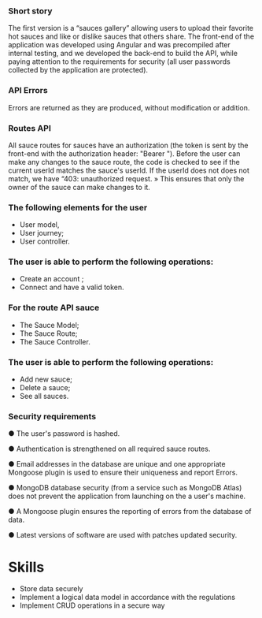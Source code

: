 ### Short story ###
The first version is a “sauces gallery” allowing users to upload their favorite hot sauces and like or dislike sauces that others share. The front-end of the application was developed using Angular and was precompiled after internal testing, and we developed the back-end to build the API, while paying attention to the requirements for security (all user passwords collected by the application are protected).

### API Errors ###
Errors are returned as they are produced, without modification or addition.

### Routes API ###
All sauce routes for sauces have an authorization (the token is sent by the front-end with the authorization header: "Bearer <token>"). Before the user can make any changes to the sauce route, the code is checked to see if the current userId matches the sauce's userId. If the userId does not does not match, we have “403: unauthorized request. » This ensures that only the owner of the sauce can make changes to it.

### The following elements for the user ###
- User model,
- User journey;
- User controller.
  
### The user is able to perform the following operations: ###
- Create an account ;
- Connect and have a valid token.
  
### For the route API sauce ###
- The Sauce Model;
- The Sauce Route;
- The Sauce Controller.
  
### The user is able to perform the following operations: ###
- Add new sauce;
- Delete a sauce;
- See all sauces.

### Security requirements ###

● The user's password is hashed.

● Authentication is strengthened on all required sauce routes.

● Email addresses in the database are unique and one appropriate Mongoose plugin is used to ensure their uniqueness and report Errors.

● MongoDB database security (from a service such as MongoDB Atlas) does not prevent the application from launching on the a user's machine.

● A Mongoose plugin ensures the reporting of errors from the database of data.

● Latest versions of software are used with patches updated security.

# Skills
- Store data securely
- Implement a logical data model in accordance with the regulations
- Implement CRUD operations in a secure way

